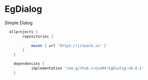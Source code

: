 # EgDialog

Simple Dialog

```groovy
  allprojects {
		repositories {
			...
			maven { url 'https://jitpack.io' }
		}
	}
```

```groovy
	dependencies {
	        implementation 'com.github.crocoM4:EgDialog:v0.0.1'
	}
```